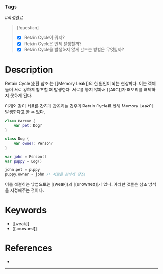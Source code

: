 ### Tags
#작성완료

>[!question]
>- [x] Retain Cycle이 뭐지?
>- [x] Retain Cycle은 언제 발생할까?
>- [x] Retain Cycle을 발생하지 않게 만드는 방법은 무엇일까?
# Description
Retain Cycle(순환 참조)는 [[Memory Leak]]의 한 원인이 되는 현상이다. 이는 객체들이 서로 강하게 참조할 때 발생한다. 서로를 놓지 않아서 [[ARC]]가 메모리를 해제하지 못하게 된다.

아래와 같이 서로를 강하게 참조하는 경우가 Retain Cycle로 인해 Memory Leak이 발생한다고 볼 수 있다.
```swift
class Person {
    var pet: Dog?
}

class Dog {
    var owner: Person?
}

var john = Person()
var puppy = Dog()

john.pet = puppy
puppy.owner = john // 서로를 강하게 참조!
```

이를 해결하는 방법으로는 [[weak]]과 [[unowned]]가 있다. 이러한 것들은 참조 방식을 지정해주는 것이다.

# Keywords
- [[weak]]
- [[unowned]]
# References
- 
****